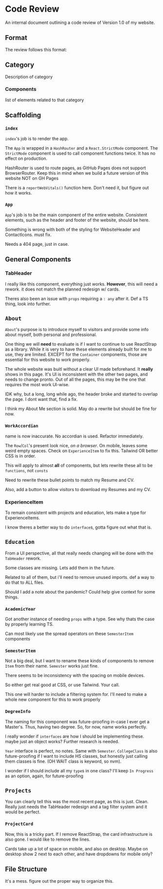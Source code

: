# Code Review

An internal document outlining a code review of Version 1.0 of my website.

## Format

The review follows this format:

## Category

Description of category

### Components

list of elements related to that category

## Scaffolding

### `index`

`index`'s job is to render the app.

The `App` is wrapped in a `HashRouter` and a `React.StrictMode` component. The `StrictMode` component is used to call component functions twice. It has no effect on production.

HashRouter is used to route pages, as GitHub Pages does not support BrowserRouter. Keep this in mind when we build a future version of this website NOT on GH Pages

There is a `reportWebVitals()` function here. Don't need it, but figure out how it works.

### `App`

`App`'s job is to be the main component of the entire website. Consistent elements, such as the header and footer of the website, should be here.

Something is wrong with both of the styling for WebsiteHeader and ContactIcons. must fix.

Needs a 404 page, just in case. 

## General Components

### TabHeader

I really like this component, everything just works. **However**, this will need a rework. it does not match the planned redesign w/ cards. 

Theres also been an issue with `props` requiring a `: any` after it. Def a TS thing, look into further.

## `About`

`About`'s purpose is to introduce myself to visitors and provide some info about myself, both personal and professional. 

One thing we will **need** to evaluate is if I want to continue to use ReactStrap as a library. While it is very to have these elements already built for me to use, they are limited. EXCEPT for the `Container` components, those are essential for this website to work properly.

The whole website was buitl without a clear UI made beforehand. It **really** shows in this page. It's UI is inconsistent with the other two pages, and needs to change pronto. Out of all the pages, this may be the one that requires the most work UI-wise.

IDK why, but a long, long while ago, the header broke and started to overlap the page. I dont want that, find a fix.

I think my About Me section is solid. May do a rewrite but should be fine for now.

### `WorkAccordian`

name is now inaccurate. No accordian is used. Refactor immediately.

The `Row`/`Col`'s present look nice, *on a browser*. On mobile, leaves some weird empty spaces. Check on `ExperienceItem` to fix this. Tailwind OR better CSS is in order.

This will apply to almost **all** of components, but lets rewrite these all to be `functions`, not `consts`

Need to rewrite these bullet points to match my Resume and CV.

Also, add a button to allow visitors to download my Resumes and my CV.

### ExperienceItem

To remain consistent with projects and education, lets make a type for ExperienceItems.

I know theres a better way to do `interface`s, gotta figure out what that is.

## `Education`

From a UI perspective, all that really needs changing will be done with the `TabHeader` rework.

Some classes are missing. Lets add them in the future.

Related to all of them, but i'll need to remove unused imports. def a way to do that to ALL files.

Should I add a note about the pandemic? Could help give context for some things.


### `AcademicYear`

Got another instance of needing `props` with a type. See why thats the case by properly learning TS.

Can most likely use the spread operators on these `SemesterItem` components

### `SemesterItem`

Not a big deal, but I want to rename these kinds of components to remove `Item` from their name. `Semester` works just fine.

There seems to be inconsistency with the spacing on mobile devices. 

So either get real good at CSS, or use Tailwind. Your call.

This one will harder to include a filtering system for. I'll need to make a whole new component for this to work properly

### `DegreeInfo`

The naming for this component was future-proofing in-case I ever get a Master's. Thus, having two degree. So, for now, name works perfectly. 

I really wonder if `interfaces` are how I should be implementing these. maybe just an object works? Further research is needed.

`Year` interface is perfect, no notes. Same with `Semester`. `CollegeClass` is also future-proofing if I want to include HS classes, but honestly just calling them classes is fine. (OH WAIT class is keyword, so nvm).

I wonder if I should include all my `type`s in one class? I'll keep `In Progress` as an option, again, for future-proofing

## `Projects`

You can clearly tell this was the most recent page, as this is just. Clean. Really just needs the TabHeader redesign and a tag filter system and it would be perfect.

### `ProjectCard`

Now, this is a tricky part. If I remove ReactStrap, the card infrastructure is also gone. I would like to remove the lines.

Cards take up a lot of space on mobile, and also on desktop. Maybe on desktop show 2 next to each other, and have dropdowns for mobile only?


## File Structure

It's a mess. figure out the proper way to organize this.





